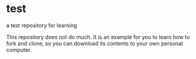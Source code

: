 # test
a test repository for learning 

This repository does not do much.  It is an example for you to learn how to fork and clone, so you can download its contents to your own personal computer. 
